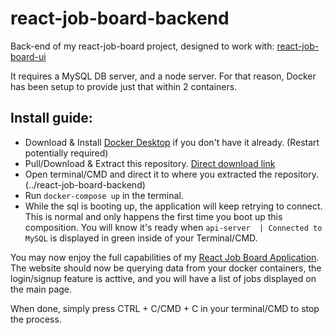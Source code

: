 # react-job-board-backend
Back-end of my react-job-board project, designed to work with: [react-job-board-ui](https://github.com/CedricAOUN/react-job-board-ui)

It requires a MySQL DB server, and a node server. For that reason, Docker has been setup to provide just that within 2 containers.
## Install guide: 

- Download & Install [Docker Desktop](https://www.docker.com/) if you don't have it already. (Restart potentially required)
- Pull/Download & Extract this repository. [Direct download link](https://github.com/CedricAOUN/react-job-board-backend/archive/refs/heads/main.zip)
- Open terminal/CMD and direct it to where you extracted the repository. (../react-job-board-backend)
- Run ```docker-compose up``` in the terminal.
- While the sql is booting up, the application will keep retrying to connect. This is normal and only happens the first time you boot up this composition. You will know it's ready when ```api-server  | Connected to MySQL``` is displayed in green inside of your Terminal/CMD.


You may now enjoy the full capabilities of my [React Job Board Application](https://react-job-board-ui.vercel.app/). The website should now be querying data from your docker containers,  the login/signup feature is acttive, and you will have a list of jobs displayed on the main page.


When done, simply press CTRL + C/CMD + C in your terminal/CMD to stop the process. 
